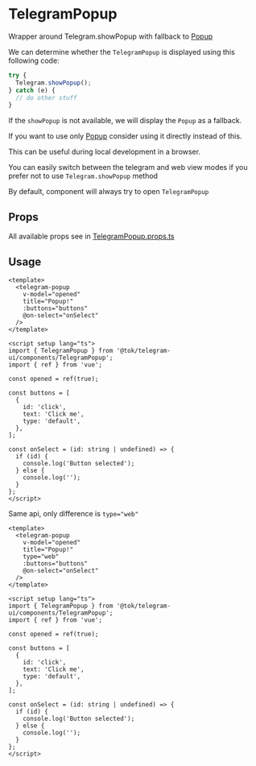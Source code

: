 # TelegramPopup

Wrapper around Telegram.showPopup with fallback to [Popup](../../../ui/components/Popup/README.md)

We can determine whether the `TelegramPopup` is displayed using this following code:

```ts
try {
  Telegram.showPopup();
} catch (e) {
  // do other stuff
}
```

If the `showPopup` is not available, we will display the `Popup` as a fallback.

If you want to use only [Popup](../../../ui/components/Popup/README.md) consider using it directly instead of this.

This can be useful during local development in a browser.

You can easily switch between the telegram and web view modes if you prefer not to use `Telegram.showPopup` method

By default, component will always try to open `TelegramPopup`

## Props

All available props see in [TelegramPopup.props.ts](./TelegramPopup.props.ts)

## Usage

```vue
<template>
  <telegram-popup
    v-model="opened"
    title="Popup!"
    :buttons="buttons"
    @on-select="onSelect"
  />
</template>

<script setup lang="ts">
import { TelegramPopup } from '@tok/telegram-ui/components/TelegramPopup';
import { ref } from 'vue';

const opened = ref(true);

const buttons = [
  {
    id: 'click',
    text: 'Click me',
    type: 'default',
  },
];

const onSelect = (id: string | undefined) => {
  if (id) {
    console.log('Button selected');
  } else {
    console.log('');
  }
};
</script>
```

Same api, only difference is `type="web"`

```vue
<template>
  <telegram-popup
    v-model="opened"
    title="Popup!"
    type="web"
    :buttons="buttons"
    @on-select="onSelect"
  />
</template>

<script setup lang="ts">
import { TelegramPopup } from '@tok/telegram-ui/components/TelegramPopup';
import { ref } from 'vue';

const opened = ref(true);

const buttons = [
  {
    id: 'click',
    text: 'Click me',
    type: 'default',
  },
];

const onSelect = (id: string | undefined) => {
  if (id) {
    console.log('Button selected');
  } else {
    console.log('');
  }
};
</script>
```
